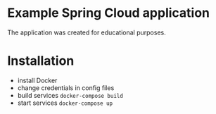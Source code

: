 # Example Spring Cloud application

The application was created for educational purposes.

# Installation
* install Docker
* change credentials in config files
* build services `docker-compose build`
* start services `docker-compose up`
